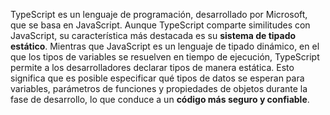 TypeScript es un lenguaje de programación, desarrollado por Microsoft, que se basa en JavaScript. Aunque TypeScript comparte similitudes con JavaScript, su característica más destacada es su **sistema de tipado estático**. Mientras que JavaScript es un lenguaje de tipado dinámico, en el que los tipos de variables se resuelven en tiempo de ejecución, TypeScript permite a los desarrolladores declarar tipos de manera estática. Esto significa que es posible especificar qué tipos de datos se esperan para variables, parámetros de funciones y propiedades de objetos durante la fase de desarrollo, lo que conduce a un **código más seguro y confiable**.